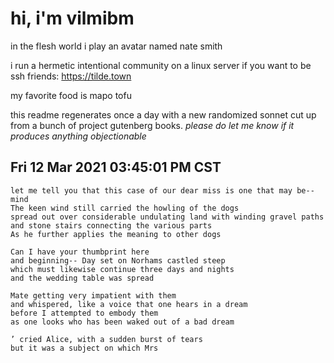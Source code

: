# hi, i'm vilmibm

in the flesh world i play an avatar named nate smith

i run a hermetic intentional community on a linux server if you want to be ssh friends: https://tilde.town

my favorite food is mapo tofu

this readme regenerates once a day with a new randomized sonnet cut up from a bunch of project gutenberg books.
_please do let me know if it produces anything objectionable_

## Fri 12 Mar 2021 03:45:01 PM CST

    let me tell you that this case of our dear miss is one that may be--mind
    The keen wind still carried the howling of the dogs
    spread out over considerable undulating land with winding gravel paths and stone stairs connecting the various parts
    As he further applies the meaning to other dogs
    
    Can I have your thumbprint here
    and beginning-- Day set on Norhams castled steep
    which must likewise continue three days and nights
    and the wedding table was spread
    
    Mate getting very impatient with them
    and whispered, like a voice that one hears in a dream
    before I attempted to embody them
    as one looks who has been waked out of a bad dream
    
    ’ cried Alice, with a sudden burst of tears
    but it was a subject on which Mrs
